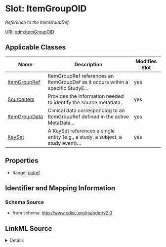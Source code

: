 # Slot: ItemGroupOID


_Reference to the ItemGroupDef._



URI: [odm:ItemGroupOID](http://www.cdisc.org/ns/odm/v2.0/ItemGroupOID)



<!-- no inheritance hierarchy -->




## Applicable Classes

| Name | Description | Modifies Slot |
| --- | --- | --- |
[ItemGroupRef](ItemGroupRef.md) | ItemGroupRef references an ItemGroupDef as it occurs within a specific StudyE... |  yes  |
[SourceItem](SourceItem.md) | Provides the information needed to identify the source metadata. |  yes  |
[ItemGroupData](ItemGroupData.md) | Clinical data corresponding to an ItemGroupRef defined in the active MetaData... |  yes  |
[KeySet](KeySet.md) | A KeySet references a single entity (e.g., a study, a subject, a study event)... |  yes  |







## Properties

* Range: [oidref](oidref.md)





## Identifier and Mapping Information







### Schema Source


* from schema: http://www.cdisc.org/ns/odm/v2.0




## LinkML Source

<details>
```yaml
name: ItemGroupOID
description: Reference to the ItemGroupDef.
from_schema: http://www.cdisc.org/ns/odm/v2.0
rank: 1000
alias: ItemGroupOID
domain_of:
- ItemGroupRef
- SourceItem
- ItemGroupData
- KeySet
range: oidref

```
</details>